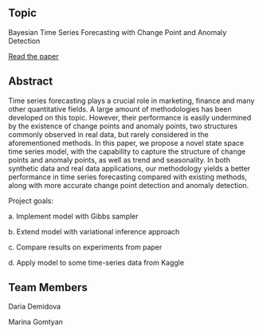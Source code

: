 ## Topic

Bayesian Time Series Forecasting with Change Point and Anomaly Detection

[Read the paper](https://17a11ed1-a-62cb3a1a-s-sites.googlegroups.com/site/nipsts2017/NIPS_2017_TSW_paper_12.pdf?attachauth=ANoY7coz2w2i1MR63_W8_49OkiKIeN8rYF5YlbRPOACxEfnp0mtP2NxXwbrW7dnGe4rJPu6eIHmDO44wgLNi5WSyVnOGfPKA2f9IOWHG1VQIz06GzgHSz_k3rFLy_VHtRJ1DSvaPR7fT3SMDG_zzprg4zHoQoENkvnHXqOGz_bH0bCVErZnrGoJB3HDa-k3FrEAiKqySnD5YbOC8S7OuVoLN_8Nj0qYfxmzyjGtq_teg3Ftvz-iEsrE%3D&attredirects=0)



## Abstract

Time series forecasting plays a crucial role in marketing, finance and many other quantitative fields. A large amount of methodologies has been developed on this topic. However, their performance is easily undermined by the existence of change points and anomaly points, two structures commonly observed in real data, but rarely considered in the aforementioned methods. In this paper, we propose a novel state space time series model, with the capability to capture the structure of change points and anomaly points, as well as trend and seasonality. In both synthetic data and real data applications, our methodology yields a better performance in time series forecasting compared with existing methods, along with more accurate change point detection and anomaly detection.

Project goals:

a. Implement model with Gibbs sampler

b. Extend model with variational inference approach

c. Compare results on experiments from paper

d. Apply model to some time-series data from Kaggle



## Team Members

Daria Demidova

Marina Gomtyan
